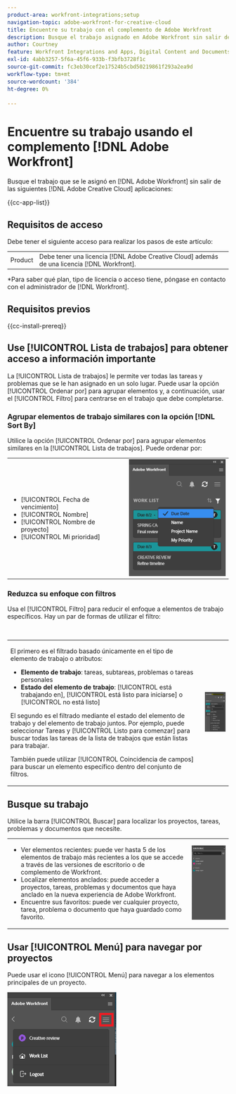 ```yaml
---
product-area: workfront-integrations;setup
navigation-topic: adobe-workfront-for-creative-cloud
title: Encuentre su trabajo con el complemento de Adobe Workfront
description: Busque el trabajo asignado en Adobe Workfront sin salir de las aplicaciones de Adobe Creative Cloud.
author: Courtney
feature: Workfront Integrations and Apps, Digital Content and Documents
exl-id: 4abb3257-5f6a-45f6-933b-f3bfb3728f1c
source-git-commit: fc3eb30cef2e17524b5cbd50219861f293a2ea9d
workflow-type: tm+mt
source-wordcount: '384'
ht-degree: 0%

---
```


# Encuentre su trabajo usando el complemento [!DNL Adobe Workfront]

Busque el trabajo que se le asignó en [!DNL Adobe Workfront] sin salir de las siguientes [!DNL Adobe Creative Cloud] aplicaciones:

{{cc-app-list}}

## Requisitos de acceso

Debe tener el siguiente acceso para realizar los pasos de este artículo:

<table style="table-layout:auto"> 
 <col> 
 <col> 
 <tbody> 
 <!-- <tr> 
   <td role="rowheader">[!DNL Adobe Workfront] plan*</td> 
   <td> <p>[!UICONTROL Pro] or higher</p> </td> 
  </tr> 
  <tr data-mc-conditions=""> 
   <td role="rowheader">[!DNL Adobe Workfront] license*</td> 
   <td> <p>[!UICONTROL Work] or [!UICONTROL Plan]</p> </td> 
  </tr> -->
  <tr> 
   <td role="rowheader">Product</td> 
   <td>Debe tener una licencia [!DNL Adobe Creative Cloud] además de una licencia [!DNL Workfront].</td> 
  </tr> 
 </tbody> 
</table>

&#42;Para saber qué plan, tipo de licencia o acceso tiene, póngase en contacto con el administrador de [!DNL Workfront].

## Requisitos previos

{{cc-install-prereq}}

## Use [!UICONTROL Lista de trabajos] para obtener acceso a información importante

La [!UICONTROL Lista de trabajos] le permite ver todas las tareas y problemas que se le han asignado en un solo lugar. Puede usar la opción [!UICONTROL Ordenar por] para agrupar elementos y, a continuación, usar el [!UICONTROL Filtro] para centrarse en el trabajo que debe completarse.

### Agrupar elementos de trabajo similares con la opción [!DNL Sort By]

Utilice la opción [!UICONTROL Ordenar por] para agrupar elementos similares en la [!UICONTROL Lista de trabajos]. Puede ordenar por:

<table style="table-layout:auto"> 
 <col> 
 <col> 
 <tbody> 
  <tr> 
   <td> 
    <ul> 
     <li>[!UICONTROL Fecha de vencimiento]</li> 
     <li>[!UICONTROL Nombre]</li> 
     <li>[!UICONTROL Nombre de proyecto]</li> 
     <li>[!UICONTROL Mi prioridad]</li> 
    </ul> </td> 
   <td> <img src="assets/copy-of-sort-by-350x606.png" style="width: 350;height: 606;"> </td> 
  </tr> 
 </tbody> 
</table>

### Reduzca su enfoque con filtros

Usa el [!UICONTROL Filtro] para reducir el enfoque a elementos de trabajo específicos. Hay un par de formas de utilizar el filtro:

 

<table style="table-layout:auto"> 
 <col> 
 <col> 
 <tbody> 
  <tr> 
   <td> <p>El primero es el filtrado basado únicamente en el tipo de elemento de trabajo o atributos:</p> 
    <ul> 
     <li><strong>Elemento de trabajo</strong>: tareas, subtareas, problemas o tareas personales</li> 
     <li><strong>Estado del elemento de trabajo</strong>: [!UICONTROL está trabajando en], [!UICONTROL está listo para iniciarse] o [!UICONTROL no está listo]</li> 
    </ul> <p>El segundo es el filtrado mediante el estado del elemento de trabajo y del elemento de trabajo juntos. Por ejemplo, puede seleccionar Tareas y [!UICONTROL Listo para comenzar] para buscar todas las tareas de la lista de trabajos que están listas para trabajar.</p> <p>También puede utilizar [!UICONTROL Coincidencia de campos] para buscar un elemento específico dentro del conjunto de filtros. </p> </td> 
   <td> <img src="assets/copy-of-filter-p-350x603.png" style="width: 350;height: 603;"> </td> 
  </tr> 
 </tbody> 
</table>

## Busque su trabajo

Utilice la barra [!UICONTROL Buscar] para localizar los proyectos, tareas, problemas y documentos que necesite.

<table style="table-layout:auto"> 
 <col> 
 <col> 
 <tbody> 
  <tr> 
   <td> 
    <ul> 
     <li>Ver elementos recientes: puede ver hasta 5 de los elementos de trabajo más recientes a los que se accede a través de las versiones de escritorio o de complemento de Workfront.</li> 
     <li>Localizar elementos anclados: puede acceder a proyectos, tareas, problemas y documentos que haya anclado en la nueva experiencia de Adobe Workfront.</li> 
     <li>Encuentre sus favoritos: puede ver cualquier proyecto, tarea, problema o documento que haya guardado como favorito.</li> 
    </ul> </td> 
   <td> <img src="assets/copy-of-search-p.png"> </td> 
  </tr> 
 </tbody> 
</table>

## Usar [!UICONTROL Menú] para navegar por proyectos

Puede usar el icono [!UICONTROL Menú] para navegar a los elementos principales de un proyecto.

![](assets/go-back-to-work-list-350x314.png)
